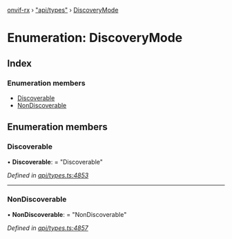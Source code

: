 [onvif-rx](../README.md) › ["api/types"](../modules/_api_types_.md) › [DiscoveryMode](_api_types_.discoverymode.md)

# Enumeration: DiscoveryMode

## Index

### Enumeration members

* [Discoverable](_api_types_.discoverymode.md#discoverable)
* [NonDiscoverable](_api_types_.discoverymode.md#nondiscoverable)

## Enumeration members

###  Discoverable

• **Discoverable**: = "Discoverable"

*Defined in [api/types.ts:4853](https://github.com/patrickmichalina/onvif-rx/blob/3e9b152/src/api/types.ts#L4853)*

___

###  NonDiscoverable

• **NonDiscoverable**: = "NonDiscoverable"

*Defined in [api/types.ts:4857](https://github.com/patrickmichalina/onvif-rx/blob/3e9b152/src/api/types.ts#L4857)*
